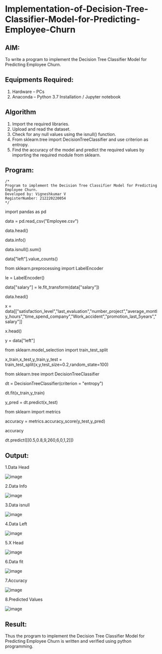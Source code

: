 # Implementation-of-Decision-Tree-Classifier-Model-for-Predicting-Employee-Churn

## AIM:
To write a program to implement the Decision Tree Classifier Model for Predicting Employee Churn.

## Equipments Required:
1. Hardware – PCs
2. Anaconda – Python 3.7 Installation / Jupyter notebook

## Algorithm
1. Import the required libraries.
2. Upload and read the dataset.
3. Check for any null values using the isnull() function.
4. From sklearn.tree import DecisionTreeClassifier and use criterion as entropy.
5. Find the accuracy of the model and predict the required values by importing the required module from sklearn.

## Program:
```
/*
Program to implement the Decision Tree Classifier Model for Predicting Employee Churn.
Developed by: Vigneshkumar V
RegisterNumber: 212220220054
*/
```
import pandas as pd

data = pd.read_csv("Employee.csv")

data.head()

data.info()

data.isnull().sum()

data["left"].value_counts()

from sklearn.preprocessing import LabelEncoder

le = LabelEncoder()

data["salary"] = le.fit_transform(data["salary"])

data.head()

x = data[["satisfaction_level","last_evaluation","number_project","average_montly_hours","time_spend_company","Work_accident","promotion_last_5years","salary"]]

x.head()

y = data["left"]

from sklearn.model_selection import train_test_split

x_train,x_test,y_train,y_test = train_test_split(x,y,test_size=0.2,random_state=100)

from sklearn.tree import DecisionTreeClassifier

dt = DecisionTreeClassifier(criterion = "entropy")

dt.fit(x_train,y_train)

y_pred = dt.predict(x_test)

from sklearn import metrics

accuracy = metrics.accuracy_score(y_test,y_pred)

accuracy

dt.predict([[0.5,0.8,9,260,6,0,1,2]])

## Output:
1.Data Head

![image](https://github.com/VigneshKumar1009/Implementation-of-Decision-Tree-Classifier-Model-for-Predicting-Employee-Churn/assets/113573894/161eca20-3441-41d5-837c-30dc92f4fb31)

2.Data Info

![image](https://github.com/VigneshKumar1009/Implementation-of-Decision-Tree-Classifier-Model-for-Predicting-Employee-Churn/assets/113573894/90a84e0c-36de-4461-aaea-5de2eb48b8ab)

3.Data isnull

![image](https://github.com/VigneshKumar1009/Implementation-of-Decision-Tree-Classifier-Model-for-Predicting-Employee-Churn/assets/113573894/4a864da4-dba1-40d3-8d4e-87a6cbafab3c)

4.Data Left

![image](https://github.com/VigneshKumar1009/Implementation-of-Decision-Tree-Classifier-Model-for-Predicting-Employee-Churn/assets/113573894/5b3004c5-2cdd-4293-a8a5-1ba87e9932e8)

5.X Head

![image](https://github.com/VigneshKumar1009/Implementation-of-Decision-Tree-Classifier-Model-for-Predicting-Employee-Churn/assets/113573894/bc84f15b-8107-4c1f-9772-49f63b3aa771)

6.Data fit

![image](https://github.com/VigneshKumar1009/Implementation-of-Decision-Tree-Classifier-Model-for-Predicting-Employee-Churn/assets/113573894/4e88e604-26f5-49e5-a90a-cbe4a98b8e4a)

7.Accuracy

![image](https://github.com/VigneshKumar1009/Implementation-of-Decision-Tree-Classifier-Model-for-Predicting-Employee-Churn/assets/113573894/d0e1594b-cae4-4542-96ff-bd4b43d11288)

8.Predicted Values

![image](https://github.com/VigneshKumar1009/Implementation-of-Decision-Tree-Classifier-Model-for-Predicting-Employee-Churn/assets/113573894/8811f2d1-bb43-4021-a920-b60b248bb091)


## Result:
Thus the program to implement the  Decision Tree Classifier Model for Predicting Employee Churn is written and verified using python programming.
